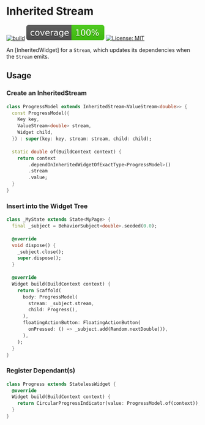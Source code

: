 # Inherited Stream

[![build](https://github.com/felangel/inherited_stream/workflows/build/badge.svg)](https://github.com/felangel/inherited_stream/actions)
[![coverage](https://raw.githubusercontent.com/felangel/inherited_stream/main/coverage_badge.svg)](https://github.com/felangel/inherited_stream/actions)
[![License: MIT](https://img.shields.io/badge/license-MIT-purple.svg)](https://opensource.org/licenses/MIT)

An [InheritedWidget] for a `Stream`, which updates its dependencies when the `Stream` emits.

## Usage

### Create an InheritedStream

```dart
class ProgressModel extends InheritedStream<ValueStream<double>> {
  const ProgressModel({
    Key key,
    ValueStream<double> stream,
    Widget child,
  }) : super(key: key, stream: stream, child: child);

  static double of(BuildContext context) {
    return context
        .dependOnInheritedWidgetOfExactType<ProgressModel>()
        .stream
        .value;
  }
}
```

### Insert into the Widget Tree

```dart
class _MyState extends State<MyPage> {
  final _subject = BehaviorSubject<double>.seeded(0.0);

  @override
  void dispose() {
    _subject.close();
    super.dispose();
  }

  @override
  Widget build(BuildContext context) {
    return Scaffold(
      body: ProgressModel(
        stream: _subject.stream,
        child: Progress(),
      ),
      floatingActionButton: FloatingActionButton(
        onPressed: () => _subject.add(Random.nextDouble()),
      ),
    );
  }
}
```

### Register Dependant(s)

```dart
class Progress extends StatelessWidget {
  @override
  Widget build(BuildContext context) {
    return CircularProgressIndicator(value: ProgressModel.of(context));
  }
}
```
